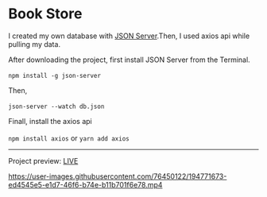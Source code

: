 # Book Store

I created my own database with [JSON Server](https://github.com/typicode/json-server).Then, I used axios api while pulling my data.

After downloading the project, first install JSON Server from the Terminal. <br><br>
`npm install -g json-server`

Then, <br><br>
`json-server --watch db.json`

Finall, install the axios api <br><br>
`npm install axios` or `yarn add axios`
<hr>

Project preview:
<a href="https://testprojectwithvuejs.web.app/">LIVE</a>

https://user-images.githubusercontent.com/76450122/194771673-ed4545e5-e1d7-46f6-b74e-b11b701f6e78.mp4
